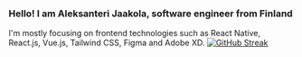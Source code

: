 ### Hello! I am Aleksanteri Jaakola, software engineer from Finland

I'm mostly focusing on frontend technologies such as React Native, React.js, Vue.js, Tailwind CSS, Figma and Adobe XD.
[![GitHub Streak](http://github-readme-streak-stats.herokuapp.com?user=ajaakol&theme=dark&date_format=M%20j%5B%2C%20Y%5D)](https://git.io/streak-stats)
